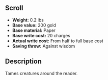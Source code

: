 ## Scroll

- **Weight:** 0.2 lbs
- **Base value:** 200 gold
- **Base material:** Paper
- **Base write cost:** 20 charges
- **Actual write cost:** From half to full base cost
- **Saving throw:** Against wisdom

## Description

Tames creatures around the reader.
